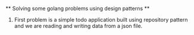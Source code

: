 ** Solving some golang problems using design patterns **

1. First problem is a simple todo application built using repository pattern and we are
reading and writing data from a json file.
